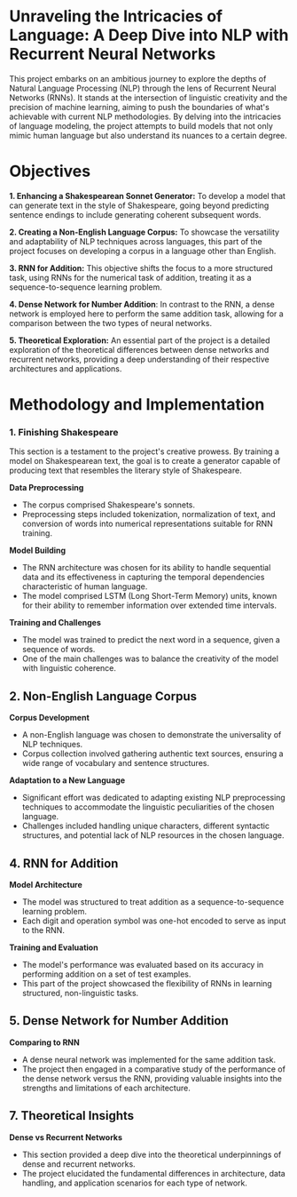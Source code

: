 # Unraveling the Intricacies of Language: A Deep Dive into NLP with Recurrent Neural Networks
This project embarks on an ambitious journey to explore the depths of Natural Language Processing (NLP) through the lens of Recurrent Neural Networks (RNNs). It stands at the intersection of linguistic creativity and the precision of machine learning, aiming to push the boundaries of what's achievable with current NLP methodologies. By delving into the intricacies of language modeling, the project attempts to build models that not only mimic human language but also understand its nuances to a certain degree.

# Objectives
**1. Enhancing a Shakespearean Sonnet Generator:** To develop a model that can generate text in the style of Shakespeare, going beyond predicting sentence endings to include generating coherent subsequent words.

**2. Creating a Non-English Language Corpus:** To showcase the versatility and adaptability of NLP techniques across languages, this part of the project focuses on developing a corpus in a language other than English.

**3. RNN for Addition:** This objective shifts the focus to a more structured task, using RNNs for the numerical task of addition, treating it as a sequence-to-sequence learning problem.

**4. Dense Network for Number Addition**: In contrast to the RNN, a dense network is employed here to perform the same addition task, allowing for a comparison between the two types of neural networks.

**5. Theoretical Exploration:** An essential part of the project is a detailed exploration of the theoretical differences between dense networks and recurrent networks, providing a deep understanding of their respective architectures and applications.

# Methodology and Implementation

### 1. Finishing Shakespeare

This section is a testament to the project's creative prowess. By training a model on Shakespearean text, the goal is to create a generator capable of producing text that resembles the literary style of Shakespeare.

**Data Preprocessing**

- The corpus comprised Shakespeare's sonnets.
- Preprocessing steps included tokenization, normalization of text, and conversion of words into numerical representations suitable for RNN training.
   
**Model Building**

- The RNN architecture was chosen for its ability to handle sequential data and its effectiveness in capturing the temporal dependencies characteristic of human language.
- The model comprised LSTM (Long Short-Term Memory) units, known for their ability to remember information over extended time intervals.
  
**Training and Challenges**

- The model was trained to predict the next word in a sequence, given a sequence of words.
- One of the main challenges was to balance the creativity of the model with linguistic coherence.

## 2. Non-English Language Corpus
   
**Corpus Development**

- A non-English language was chosen to demonstrate the universality of NLP techniques.
- Corpus collection involved gathering authentic text sources, ensuring a wide range of vocabulary and sentence structures.

**Adaptation to a New Language**

- Significant effort was dedicated to adapting existing NLP preprocessing techniques to accommodate the linguistic peculiarities of the chosen language.
- Challenges included handling unique characters, different syntactic structures, and potential lack of NLP resources in the chosen language.

## 4. RNN for Addition

**Model Architecture**

- The model was structured to treat addition as a sequence-to-sequence learning problem.
- Each digit and operation symbol was one-hot encoded to serve as input to the RNN.

**Training and Evaluation**

- The model's performance was evaluated based on its accuracy in performing addition on a set of test examples.
- This part of the project showcased the flexibility of RNNs in learning structured, non-linguistic tasks.

## 5. Dense Network for Number Addition
   
**Comparing to RNN**

- A dense neural network was implemented for the same addition task.
- The project then engaged in a comparative study of the performance of the dense network versus the RNN, providing valuable insights into the strengths and limitations of each architecture.
  
## 7. Theoretical Insights

**Dense vs Recurrent Networks**

- This section provided a deep dive into the theoretical underpinnings of dense and recurrent networks.
- The project elucidated the fundamental differences in architecture, data handling, and application scenarios for each type of network.
